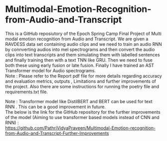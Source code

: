 # Multimodal-Emotion-Recognition-from-Audio-and-Transcript

This is a GitHub reposiutory of the Epoch Spring Camp Final Project of Multi modal emotion recognition from Audio and Transcript.
We are given a RAVDESS data set containing audio clips and we need to train an audio RNN by connverting audios into mel spectrograms and then convert the audio clips into text transcripts and them simulating them with labelled sentences and finally training then with a text TNN like GRU. Then we need to fuse both these using early fusion or late fusion. Finally I have trained an AST Transformer model for Audio spectrograms.   
Note : Please refer to the Report pdf file for more details regarding accuracy and evaluation metrics, outputs , Limitations and further improvements of the project. Also there are some instructions for running the poetry file and requirements.txt file.



Note : Transformer model like DistilBERT and BERT can be used for text RNN . This can be a good improvement in future.  
The below is the link for the GitHub repository for the further improvements of the model (Aiming to use transformer based models instead of CNN and RNN) :  
https://github.com/PathriVidyaPraveen/Multimodal-Emotion-recognition-from-Audio-and-Transcript-Further-Improvements
